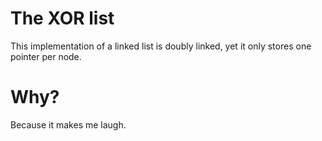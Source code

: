 # The XOR list
This implementation of a linked list is doubly linked, yet it only stores one pointer per node.
# Why?
Because it makes me laugh.
